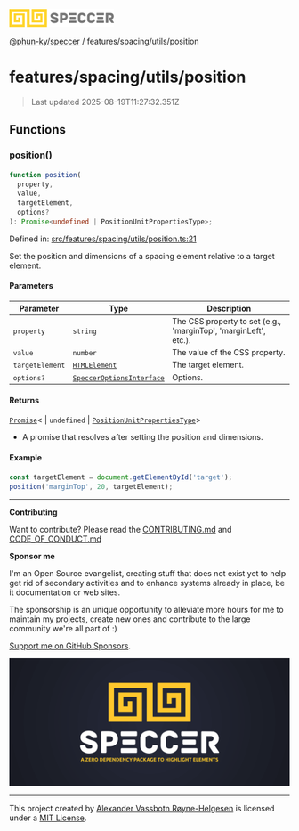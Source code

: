 <div><img alt="SPECCER logo" src="https://raw.githubusercontent.com/phun-ky/speccer/main/public/logo-speccer-horizontal-colored-package.svg?raw=true" style="max-height:32px;"/></div>

[@phun-ky/speccer](../../../README.md) / features/spacing/utils/position

# features/spacing/utils/position

> Last updated 2025-08-19T11:27:32.351Z

## Functions

### position()

```ts
function position(
  property,
  value,
  targetElement,
  options?
): Promise<undefined | PositionUnitPropertiesType>;
```

Defined in:
[src/features/spacing/utils/position.ts:21](https://github.com/phun-ky/speccer/blob/main/src/features/spacing/utils/position.ts#L21)

Set the position and dimensions of a spacing element relative to a target
element.

#### Parameters

| Parameter       | Type                                                                           | Description                                                      |
| --------------- | ------------------------------------------------------------------------------ | ---------------------------------------------------------------- |
| `property`      | `string`                                                                       | The CSS property to set (e.g., 'marginTop', 'marginLeft', etc.). |
| `value`         | `number`                                                                       | The value of the CSS property.                                   |
| `targetElement` | [`HTMLElement`](https://developer.mozilla.org/docs/Web/API/HTMLElement)        | The target element.                                              |
| `options?`      | [`SpeccerOptionsInterface`](../../../types/speccer.md#specceroptionsinterface) | Options.                                                         |

#### Returns

[`Promise`](https://developer.mozilla.org/docs/Web/JavaScript/Reference/Global_Objects/Promise)<
| `undefined` |
[`PositionUnitPropertiesType`](../../../types/position.md#positionunitpropertiestype)>

- A promise that resolves after setting the position and dimensions.

#### Example

```ts
const targetElement = document.getElementById('target');
position('marginTop', 20, targetElement);
```

---

**Contributing**

Want to contribute? Please read the
[CONTRIBUTING.md](https://github.com/phun-ky/speccer/blob/main/CONTRIBUTING.md)
and
[CODE_OF_CONDUCT.md](https://github.com/phun-ky/speccer/blob/main/CODE_OF_CONDUCT.md)

**Sponsor me**

I'm an Open Source evangelist, creating stuff that does not exist yet to help
get rid of secondary activities and to enhance systems already in place, be it
documentation or web sites.

The sponsorship is an unique opportunity to alleviate more hours for me to
maintain my projects, create new ones and contribute to the large community
we're all part of :)

[Support me on GitHub Sponsors](https://github.com/sponsors/phun-ky).

![Speccer banner, with logo and slogan: A zero dependency package to annotate or highlight elements](https://github.com/phun-ky/speccer/blob/main/public/speccer-banner.png?raw=true)

---

This project created by [Alexander Vassbotn Røyne-Helgesen](http://phun-ky.net)
is licensed under a [MIT License](https://choosealicense.com/licenses/mit/).
